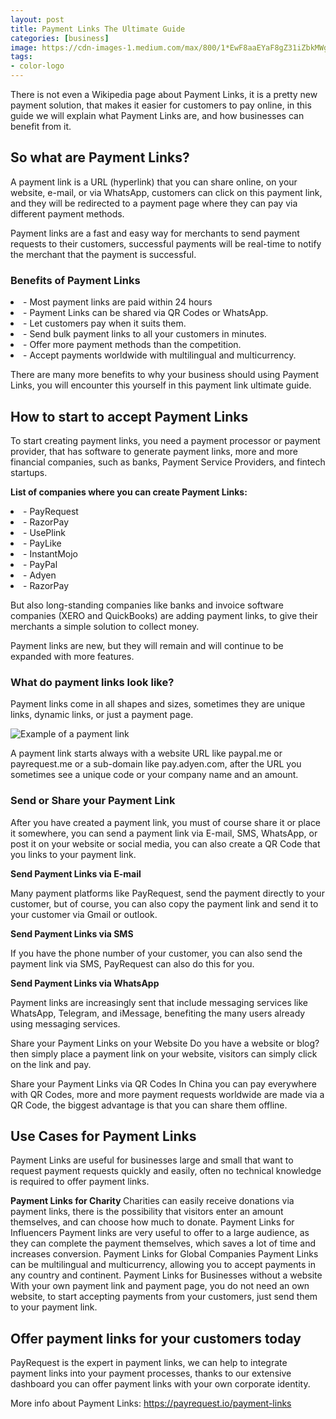 ```yaml
---
layout: post
title: Payment Links The Ultimate Guide
categories: [business]
image: https://cdn-images-1.medium.com/max/800/1*EwF8aaEYaF8gZ31iZbkMWg.png
tags:
- color-logo
---
```




There is not even a Wikipedia page about Payment Links, it is a pretty new payment solution, that makes it easier for customers to pay online, in this guide we will explain what Payment Links are, and how businesses can benefit from it.

## So what are Payment Links?

A payment link is a URL (hyperlink) that you can share online, on your website, e-mail, or via WhatsApp, customers can click on this payment link, and they will be redirected to a payment page where they can pay via different payment methods.

Payment links are a fast and easy way for merchants to send payment requests to their customers, successful payments will be real-time to notify the merchant that the payment is successful.

### Benefits of Payment Links
<li> - Most payment links are paid within 24 hours </li>
<li> - Payment Links can be shared via QR Codes or WhatsApp. </li>
<li> - Let customers pay when it suits them. </li>
<li> - Send bulk payment links to all your customers in minutes. </li>
<li> - Offer more payment methods than the competition. </li>
<li> - Accept payments worldwide with multilingual and multicurrency. </li>


There are many more benefits to why your business should using Payment Links, you will encounter this yourself in this payment link ultimate guide.

## How to start to accept Payment Links
To start creating payment links, you need a payment processor or payment provider, that has software to generate payment links, more and more financial companies, such as banks, Payment Service Providers, and fintech startups.

<b> List of companies where you can create Payment Links: </b>
<li> - PayRequest </li>
<li> - RazorPay  </li>
<li> - UsePlink   </li>
<li> - PayLike  </li>
<li> - InstantMojo </li>
<li> - PayPal  </li>
<li> - Adyen  </li>
<li> - RazorPay  </li>

But also long-standing companies like banks and invoice software companies (XERO and QuickBooks) are adding payment links, to give their merchants a simple solution to collect money.

Payment links are new, but they will remain and will continue to be expanded with more features.

### What do payment links look like?
Payment links come in all shapes and sizes, sometimes they are unique links, dynamic links, or just a payment page.

![Example of a payment link](https://cdn-images-1.medium.com/max/800/1*OL6EcqaEVtV8sgHXlOI7hg.png "Example of a payment link")

A payment link starts always with a website URL like paypal.me or payrequest.me or a sub-domain like pay.adyen.com, after the URL you sometimes see a unique code or your company name and an amount.


### Send or Share your Payment Link
After you have created a payment link, you must of course share it or place it somewhere, you can send a payment link via E-mail, SMS, WhatsApp, or post it on your website or social media, you can also create a QR Code that you links to your payment link.

<b> Send Payment Links via E-mail </b>

Many payment platforms like PayRequest, send the payment directly to your customer, but of course, you can also copy the payment link and send it to your customer via Gmail or outlook.

<b> Send Payment Links via SMS </b>

If you have the phone number of your customer, you can also send the payment link via SMS, PayRequest can also do this for you.

<b> Send Payment Links via WhatsApp </b>

Payment links are increasingly sent that include messaging services like WhatsApp, Telegram, and iMessage, benefiting the many users already using messaging services.

Share your Payment Links on your Website
Do you have a website or blog? then simply place a payment link on your website, visitors can simply click on the link and pay.

Share your Payment Links via QR Codes
In China you can pay everywhere with QR Codes, more and more payment requests worldwide are made via a QR Code, the biggest advantage is that you can share them offline.



## Use Cases for Payment Links
Payment Links are useful for businesses large and small that want to request payment requests quickly and easily, often no technical knowledge is required to offer payment links.

<b> Payment Links for Charity </b>
Charities can easily receive donations via payment links, there is the possibility that visitors enter an amount themselves, and can choose how much to donate.
Payment Links for Influencers
Payment links are very useful to offer to a large audience, as they can complete the payment themselves, which saves a lot of time and increases conversion.
Payment Links for Global Companies
Payment Links can be multilingual and multicurrency, allowing you to accept payments in any country and continent.
Payment Links for Businesses without a website
With your own payment link and payment page, you do not need an own website, to start accepting payments from your customers, just send them to your payment link.

## Offer payment links for your customers today
PayRequest is the expert in payment links, we can help to integrate payment links into your payment processes, thanks to our extensive dashboard you can offer payment links with your own corporate identity.


More info about Payment Links: https://payrequest.io/payment-links